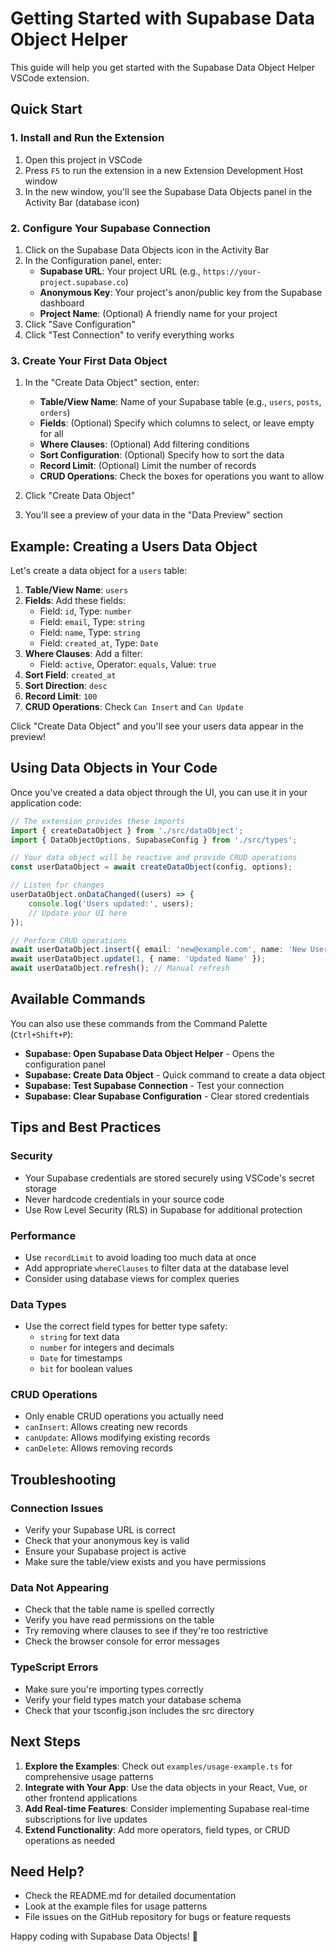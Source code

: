 # Getting Started with Supabase Data Object Helper

This guide will help you get started with the Supabase Data Object Helper VSCode extension.

## Quick Start

### 1. Install and Run the Extension

1. Open this project in VSCode
2. Press `F5` to run the extension in a new Extension Development Host window
3. In the new window, you'll see the Supabase Data Objects panel in the Activity Bar (database icon)

### 2. Configure Your Supabase Connection

1. Click on the Supabase Data Objects icon in the Activity Bar
2. In the Configuration panel, enter:
   - **Supabase URL**: Your project URL (e.g., `https://your-project.supabase.co`)
   - **Anonymous Key**: Your project's anon/public key from the Supabase dashboard
   - **Project Name**: (Optional) A friendly name for your project
3. Click "Save Configuration"
4. Click "Test Connection" to verify everything works

### 3. Create Your First Data Object

1. In the "Create Data Object" section, enter:
   - **Table/View Name**: Name of your Supabase table (e.g., `users`, `posts`, `orders`)
   - **Fields**: (Optional) Specify which columns to select, or leave empty for all
   - **Where Clauses**: (Optional) Add filtering conditions
   - **Sort Configuration**: (Optional) Specify how to sort the data
   - **Record Limit**: (Optional) Limit the number of records
   - **CRUD Operations**: Check the boxes for operations you want to allow

2. Click "Create Data Object"
3. You'll see a preview of your data in the "Data Preview" section

## Example: Creating a Users Data Object

Let's create a data object for a `users` table:

1. **Table/View Name**: `users`
2. **Fields**: Add these fields:
   - Field: `id`, Type: `number`
   - Field: `email`, Type: `string`
   - Field: `name`, Type: `string`
   - Field: `created_at`, Type: `Date`
3. **Where Clauses**: Add a filter:
   - Field: `active`, Operator: `equals`, Value: `true`
4. **Sort Field**: `created_at`
5. **Sort Direction**: `desc`
6. **Record Limit**: `100`
7. **CRUD Operations**: Check `Can Insert` and `Can Update`

Click "Create Data Object" and you'll see your users data appear in the preview!

## Using Data Objects in Your Code

Once you've created a data object through the UI, you can use it in your application code:

```typescript
// The extension provides these imports
import { createDataObject } from './src/dataObject';
import { DataObjectOptions, SupabaseConfig } from './src/types';

// Your data object will be reactive and provide CRUD operations
const userDataObject = await createDataObject(config, options);

// Listen for changes
userDataObject.onDataChanged((users) => {
    console.log('Users updated:', users);
    // Update your UI here
});

// Perform CRUD operations
await userDataObject.insert({ email: 'new@example.com', name: 'New User' });
await userDataObject.update(1, { name: 'Updated Name' });
await userDataObject.refresh(); // Manual refresh
```

## Available Commands

You can also use these commands from the Command Palette (`Ctrl+Shift+P`):

- **Supabase: Open Supabase Data Object Helper** - Opens the configuration panel
- **Supabase: Create Data Object** - Quick command to create a data object
- **Supabase: Test Supabase Connection** - Test your connection
- **Supabase: Clear Supabase Configuration** - Clear stored credentials

## Tips and Best Practices

### Security
- Your Supabase credentials are stored securely using VSCode's secret storage
- Never hardcode credentials in your source code
- Use Row Level Security (RLS) in Supabase for additional protection

### Performance
- Use `recordLimit` to avoid loading too much data at once
- Add appropriate `whereClauses` to filter data at the database level
- Consider using database views for complex queries

### Data Types
- Use the correct field types for better type safety:
  - `string` for text data
  - `number` for integers and decimals
  - `Date` for timestamps
  - `bit` for boolean values

### CRUD Operations
- Only enable CRUD operations you actually need
- `canInsert`: Allows creating new records
- `canUpdate`: Allows modifying existing records
- `canDelete`: Allows removing records

## Troubleshooting

### Connection Issues
- Verify your Supabase URL is correct
- Check that your anonymous key is valid
- Ensure your Supabase project is active
- Make sure the table/view exists and you have permissions

### Data Not Appearing
- Check that the table name is spelled correctly
- Verify you have read permissions on the table
- Try removing where clauses to see if they're too restrictive
- Check the browser console for error messages

### TypeScript Errors
- Make sure you're importing types correctly
- Verify your field types match your database schema
- Check that your tsconfig.json includes the src directory

## Next Steps

1. **Explore the Examples**: Check out `examples/usage-example.ts` for comprehensive usage patterns
2. **Integrate with Your App**: Use the data objects in your React, Vue, or other frontend applications
3. **Add Real-time Features**: Consider implementing Supabase real-time subscriptions for live updates
4. **Extend Functionality**: Add more operators, field types, or CRUD operations as needed

## Need Help?

- Check the README.md for detailed documentation
- Look at the example files for usage patterns
- File issues on the GitHub repository for bugs or feature requests

Happy coding with Supabase Data Objects! 🚀
